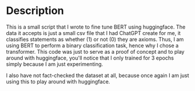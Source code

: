 # Description

This is a small script that I wrote to fine tune BERT using huggingface. The data it accepts is just a small csv file that I had ChatGPT create for me, it classifies statements as whether (1) or not (0) they are axioms. Thus, I am using BERT to perform a binary classification task, hence why I chose a transformer. This code was just to serve as a proof of concept and to play around with huggingface, you'll notice that I only trained for 3 epochs simply because I am just experimenting.

I also have not fact-checked the dataset at all, because once again I am just using this to play around with huggingface.